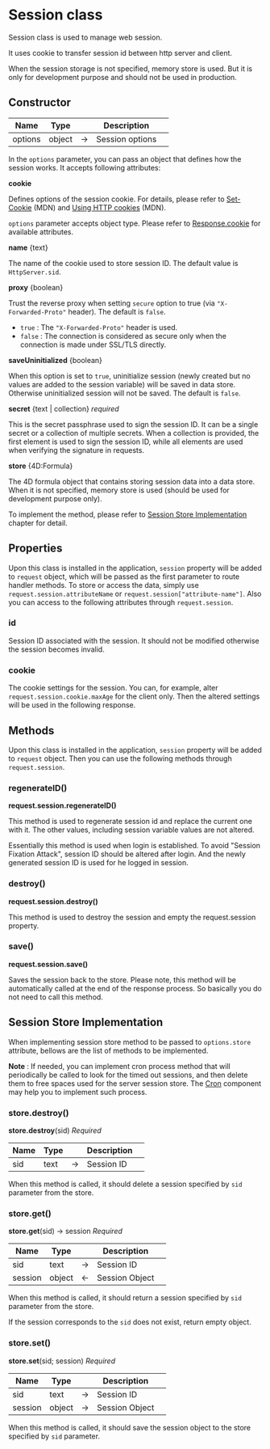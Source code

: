 ﻿<!-- Session class is used to manage web session. -->

# Session class

Session class is used to manage web session.

It uses cookie to transfer session id between http server and client.

When the session storage is not specified, memory store is used. But it is only for development purpose and should not be used in production.

## Constructor

|Name|Type||Description||
|-----|-----|-----|-----|-----|
|options|object|&#x2192;|Session options||

In the `options` parameter, you can pass an object that defines how the session works. It accepts following attributes:

**cookie**

Defines options of the session cookie. For details, please refer to [Set-Cookie](https://developer.mozilla.org/en-US/docs/Web/HTTP/Headers/Set-Cookie) (MDN) and [Using HTTP cookies](https://developer.mozilla.org/en-US/docs/Web/HTTP/Cookies) (MDN).

`options` parameter accepts object type. Please refer to [Response.cookie](https://koichiharadaendor.github.io/HTTPServer/src/Documentation/Classes/Response.html#cookie) for available attributes.

**name** {text}

The name of the cookie used to store session ID. The default value is `HttpServer.sid`.

**proxy** {boolean}

Trust the reverse proxy when setting `secure` option to true (via `"X-Forwarded-Proto"` header). The default is `false`.

- `true` : The `"X-Forwarded-Proto"` header is used.
- `false` : The connection is considered as secure only when the connection is made under SSL/TLS directly.

**saveUninitialized** {boolean}

When this option is set to `true`, uninitialize session (newly created but no values are added to the session variable) will be saved in data store. Otherwise uninitialized session will not be saved. The default is `false`.

**secret** {text | collection} *required*

This is the secret passphrase used to sign the session ID. It can be a single secret or a collection of multiple secrets. When a collection is provided, the first element is used to sign the session ID, while all elements are used when verifying the signature in requests.

**store** {4D:Formula}

The 4D formula object that contains storing session data into a data store. When it is not specified, memory store is used (should be used for development purpose only).

To implement the method, please refer to [Session Store Implementation](#session-store-implementation) chapter for detail.

## Properties

Upon this class is installed in the application, `session` property will be added to `request` object, which will be passed as the first parameter to route handler methods. To store or access the data, simply use `request.session.attributeName` or `request.session["attribute-name"]`. Also you can access to the following attributes through `request.session`.

### id

Session ID associated with the session. It should not be modified otherwise the session becomes invalid.

### cookie

The cookie settings for the session. You can, for example, alter `request.session.cookie.maxAge` for the client only. Then the altered settings will be used in the following response.

## Methods

Upon this class is installed in the application, `session` property will be added to `request` object. Then you can use the following methods through `request.session`.

### regenerateID()

**request.session.regenerateID()**

This method is used to regenerate session id and replace the current one with it. The other values, including session variable values are not altered.

Essentially this method is used when login is established. To avoid "Session Fixation Attack", session ID should be altered after login. And the newly generated session ID is used for he logged in session.

### destroy()

**request.session.destroy()**

This method is used to destroy the session and empty the request.session property.

### save()

**request.session.save()**

Saves the session back to the store. Please note, this method will be automatically called at the end of the response process. So basically you do not need to call this method.

## Session Store Implementation

When implementing session store method to be passed to `options.store` attribute, bellows are the list of methods to be implemented.

**Note** : If needed, you can implement cron process method that will periodically be called to look for the timed out sessions, and then delete them to free spaces used for the server session store. The [Cron](https://github.com/KoichiHaradaEndor/Cron) component may help you to implement such process.

### store.destroy()

**store.destroy**(sid) *Required*

|Name|Type||Description||
|-----|-----|-----|-----|-----|
|sid|text|&#x2192;|Session ID||

When this method is called, it should delete a session specified by `sid` parameter from the store.

### store.get()

**store.get**(sid) -> session *Required*

|Name|Type||Description||
|-----|-----|-----|-----|-----|
|sid|text|&#x2192;|Session ID||
|session|object|&#x2190;|Session Object||

When this method is called, it should return a session specified by `sid` parameter from the store.

If the session corresponds to the `sid` does not exist, return empty object.

### store.set()

**store.set**(sid; session) *Required*

|Name|Type||Description||
|-----|-----|-----|-----|-----|
|sid|text|&#x2192;|Session ID||
|session|object|&#x2192;|Session Object||

When this method is called, it should save the session object to the store specified by `sid` parameter.

